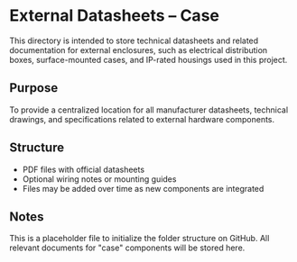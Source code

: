 # External Datasheets – Case

This directory is intended to store technical datasheets and related documentation for external enclosures, such as electrical distribution boxes, surface-mounted cases, and IP-rated housings used in this project.

## Purpose
To provide a centralized location for all manufacturer datasheets, technical drawings, and specifications related to external hardware components.

## Structure
- PDF files with official datasheets
- Optional wiring notes or mounting guides
- Files may be added over time as new components are integrated

## Notes
This is a placeholder file to initialize the folder structure on GitHub. All relevant documents for "case" components will be stored here.
